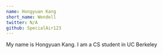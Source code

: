 ```yaml
---
name: Hongyuan Kang
short_name: Wendell
twitter: N/A
github: SpecialAir123
---
```


My name is Hongyuan Kang. I am a CS student in UC Berkeley